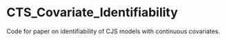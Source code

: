 # CTS_Covariate_Identifiability
Code for paper on identifiability of CJS models with continuous covariates. 
